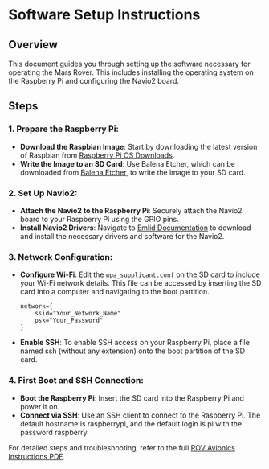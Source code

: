 # Software Setup Instructions

## Overview
This document guides you through setting up the software necessary for operating the Mars Rover. This includes installing the operating system on the Raspberry Pi and configuring the Navio2 board.

## Steps

### 1. Prepare the Raspberry Pi:
- **Download the Raspbian Image**: Start by downloading the latest version of Raspbian from [Raspberry Pi OS Downloads](https://www.raspberrypi.org/software/).
- **Write the Image to an SD Card**: Use Balena Etcher, which can be downloaded from [Balena Etcher](https://www.balena.io/etcher/), to write the image to your SD card.

### 2. Set Up Navio2:
- **Attach the Navio2 to the Raspberry Pi**: Securely attach the Navio2 board to your Raspberry Pi using the GPIO pins.
- **Install Navio2 Drivers**: Navigate to [Emlid Documentation](https://docs.emlid.com/navio2/) to download and install the necessary drivers and software for the Navio2.

### 3. Network Configuration:
- **Configure Wi-Fi**: Edit the `wpa_supplicant.conf` on the SD card to include your Wi-Fi network details. This file can be accessed by inserting the SD card into a computer and navigating to the boot partition.
  
  ```plaintext
  network={
      ssid="Your_Network_Name"
      psk="Your_Password"
  }
- **Enable SSH**: To enable SSH access on your Raspberry Pi, place a file named ssh (without any extension) onto the boot partition of the SD card.
### 4. First Boot and SSH Connection:
- **Boot the Raspberry Pi**: Insert the SD card into the Raspberry Pi and power it on.
- **Connect via SSH**: Use an SSH client to connect to the Raspberry Pi. The default hostname is raspberrypi, and the default login is pi with the password raspberry.

For detailed steps and troubleshooting, refer to the full [ROV Avionics Instructions PDF](https://github.com/ObinnaNdbs/Mars-Rover/blob/main/Documents/ROV_Avionics_instructions.pdf).
